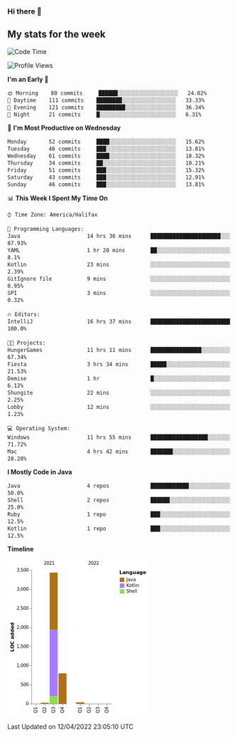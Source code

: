 ### Hi there 👋

## My stats for the week
<!--START_SECTION:waka-->
![Code Time](http://img.shields.io/badge/Code%20Time-173%20hrs%2012%20mins-blue)

![Profile Views](http://img.shields.io/badge/Profile%20Views-0-blue)

**I'm an Early 🐤** 

```text
🌞 Morning    80 commits     ██████░░░░░░░░░░░░░░░░░░░   24.02% 
🌆 Daytime    111 commits    ████████░░░░░░░░░░░░░░░░░   33.33% 
🌃 Evening    121 commits    █████████░░░░░░░░░░░░░░░░   36.34% 
🌙 Night      21 commits     █░░░░░░░░░░░░░░░░░░░░░░░░   6.31%

```
📅 **I'm Most Productive on Wednesday** 

```text
Monday       52 commits     ████░░░░░░░░░░░░░░░░░░░░░   15.62% 
Tuesday      46 commits     ███░░░░░░░░░░░░░░░░░░░░░░   13.81% 
Wednesday    61 commits     ████░░░░░░░░░░░░░░░░░░░░░   18.32% 
Thursday     34 commits     ██░░░░░░░░░░░░░░░░░░░░░░░   10.21% 
Friday       51 commits     ███░░░░░░░░░░░░░░░░░░░░░░   15.32% 
Saturday     43 commits     ███░░░░░░░░░░░░░░░░░░░░░░   12.91% 
Sunday       46 commits     ███░░░░░░░░░░░░░░░░░░░░░░   13.81%

```


📊 **This Week I Spent My Time On** 

```text
⌚︎ Time Zone: America/Halifax

💬 Programming Languages: 
Java                     14 hrs 36 mins      ██████████████████████░░░   87.93% 
YAML                     1 hr 20 mins        ██░░░░░░░░░░░░░░░░░░░░░░░   8.1% 
Kotlin                   23 mins             ░░░░░░░░░░░░░░░░░░░░░░░░░   2.39% 
GitIgnore file           9 mins              ░░░░░░░░░░░░░░░░░░░░░░░░░   0.95% 
SPI                      3 mins              ░░░░░░░░░░░░░░░░░░░░░░░░░   0.32%

🔥 Editors: 
IntelliJ                 16 hrs 37 mins      █████████████████████████   100.0%

🐱‍💻 Projects: 
HungerGames              11 hrs 11 mins      ████████████████░░░░░░░░░   67.34% 
Fiesta                   3 hrs 34 mins       █████░░░░░░░░░░░░░░░░░░░░   21.53% 
Demise                   1 hr                █░░░░░░░░░░░░░░░░░░░░░░░░   6.12% 
Shungite                 22 mins             ░░░░░░░░░░░░░░░░░░░░░░░░░   2.25% 
Lobby                    12 mins             ░░░░░░░░░░░░░░░░░░░░░░░░░   1.23%

💻 Operating System: 
Windows                  11 hrs 55 mins      ██████████████████░░░░░░░   71.72% 
Mac                      4 hrs 42 mins       ███████░░░░░░░░░░░░░░░░░░   28.28%

```

**I Mostly Code in Java** 

```text
Java                     4 repos             ████████████░░░░░░░░░░░░░   50.0% 
Shell                    2 repos             ██████░░░░░░░░░░░░░░░░░░░   25.0% 
Ruby                     1 repo              ███░░░░░░░░░░░░░░░░░░░░░░   12.5% 
Kotlin                   1 repo              ███░░░░░░░░░░░░░░░░░░░░░░   12.5%

```


**Timeline**

![Chart not found](https://raw.githubusercontent.com/lyndseyy/lyndseyy/main/charts/bar_graph.png) 


 Last Updated on 12/04/2022 23:05:10 UTC
<!--END_SECTION:waka-->